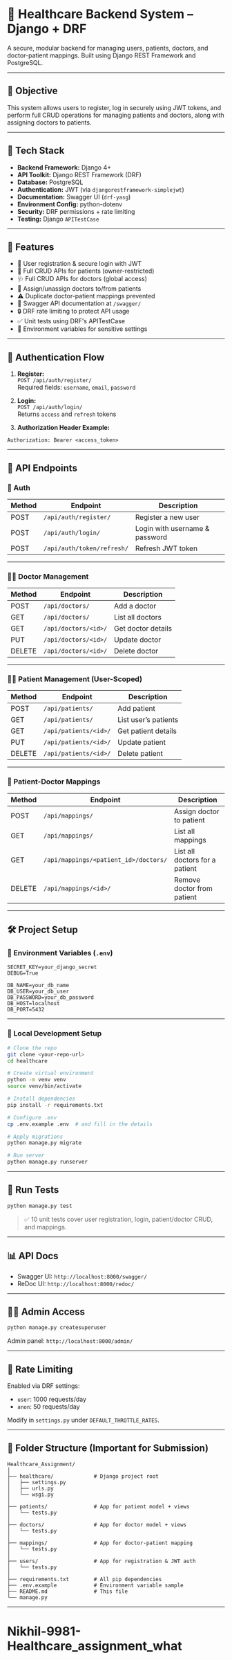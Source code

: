 
# 🏥 Healthcare Backend System – Django + DRF

A secure, modular backend for managing users, patients, doctors, and doctor-patient mappings. Built using Django REST Framework and PostgreSQL.

---

## 📌 Objective

This system allows users to register, log in securely using JWT tokens, and perform full CRUD operations for managing patients and doctors, along with assigning doctors to patients.

---

## 🧰 Tech Stack

- **Backend Framework:** Django 4+
- **API Toolkit:** Django REST Framework (DRF)
- **Database:** PostgreSQL
- **Authentication:** JWT (via `djangorestframework-simplejwt`)
- **Documentation:** Swagger UI (`drf-yasg`)
- **Environment Config:** python-dotenv
- **Security:** DRF permissions + rate limiting
- **Testing:** Django `APITestCase`

---

## 🚀 Features

- 🔐 User registration & secure login with JWT
- 👤 Full CRUD APIs for patients (owner-restricted)
- 🩺 Full CRUD APIs for doctors (global access)
- 🔄 Assign/unassign doctors to/from patients
- ⚠️ Duplicate doctor-patient mappings prevented
- 📄 Swagger API documentation at `/swagger/`
- 🔒 DRF rate limiting to protect API usage
- ✅ Unit tests using DRF's APITestCase
- 🔧 Environment variables for sensitive settings

---

## 🔐 Authentication Flow

1. **Register:**  
   `POST /api/auth/register/`  
   Required fields: `username`, `email`, `password`

2. **Login:**  
   `POST /api/auth/login/`  
   Returns `access` and `refresh` tokens

3. **Authorization Header Example:**

```
Authorization: Bearer <access_token>
```

---

## 📡 API Endpoints

### 🧾 Auth
| Method | Endpoint | Description |
|--------|----------|-------------|
| POST | `/api/auth/register/` | Register a new user |
| POST | `/api/auth/login/` | Login with username & password |
| POST | `/api/auth/token/refresh/` | Refresh JWT token |

---

### 👨‍⚕️ Doctor Management
| Method | Endpoint | Description |
|--------|----------|-------------|
| POST | `/api/doctors/` | Add a doctor |
| GET | `/api/doctors/` | List all doctors |
| GET | `/api/doctors/<id>/` | Get doctor details |
| PUT | `/api/doctors/<id>/` | Update doctor |
| DELETE | `/api/doctors/<id>/` | Delete doctor |

---

### 🧑‍🦽 Patient Management (User-Scoped)
| Method | Endpoint | Description |
|--------|----------|-------------|
| POST | `/api/patients/` | Add patient |
| GET | `/api/patients/` | List user’s patients |
| GET | `/api/patients/<id>/` | Get patient details |
| PUT | `/api/patients/<id>/` | Update patient |
| DELETE | `/api/patients/<id>/` | Delete patient |

---

### 🔗 Patient-Doctor Mappings
| Method | Endpoint | Description |
|--------|----------|-------------|
| POST | `/api/mappings/` | Assign doctor to patient |
| GET | `/api/mappings/` | List all mappings |
| GET | `/api/mappings/<patient_id>/doctors/` | List all doctors for a patient |
| DELETE | `/api/mappings/<id>/` | Remove doctor from patient |

---

## 🛠️ Project Setup

### 🔑 Environment Variables (`.env`)

```
SECRET_KEY=your_django_secret
DEBUG=True

DB_NAME=your_db_name
DB_USER=your_db_user
DB_PASSWORD=your_db_password
DB_HOST=localhost
DB_PORT=5432
```

---

### 🧪 Local Development Setup

```bash
# Clone the repo
git clone <your-repo-url>
cd healthcare

# Create virtual environment
python -m venv venv
source venv/bin/activate

# Install dependencies
pip install -r requirements.txt

# Configure .env
cp .env.example .env  # and fill in the details

# Apply migrations
python manage.py migrate

# Run server
python manage.py runserver
```

---

## 🧪 Run Tests

```bash
python manage.py test
```

> ✅ 10 unit tests cover user registration, login, patient/doctor CRUD, and mappings.

---

## 📊 API Docs

- Swagger UI: `http://localhost:8000/swagger/`
- ReDoc UI: `http://localhost:8000/redoc/`

---

## 👨‍💻 Admin Access

```bash
python manage.py createsuperuser
```
Admin panel: `http://localhost:8000/admin/`

---

## 🧾 Rate Limiting

Enabled via DRF settings:

- `user`: 1000 requests/day
- `anon`: 50 requests/day

Modify in `settings.py` under `DEFAULT_THROTTLE_RATES`.

---

## 📁 Folder Structure (Important for Submission)

```
Healthcare_Assignment/
│
├── healthcare/             # Django project root
│   ├── settings.py
│   ├── urls.py
│   └── wsgi.py
│
├── patients/               # App for patient model + views
│   └── tests.py
│
├── doctors/                # App for doctor model + views
│   └── tests.py
│
├── mappings/               # App for doctor-patient mapping
│   └── tests.py
│
├── users/                  # App for registration & JWT auth
│   └── tests.py
│
├── requirements.txt        # All pip dependencies
├── .env.example            # Environment variable sample
├── README.md               # This file
└── manage.py
```

---
 
# Nikhil-9981-Healthcare_assignment_what
